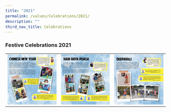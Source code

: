 ```yaml
---
title: "2021"
permalink: /values/Celebrations/2021/
description: ""
third_nav_title: Celebrations
---
```

### Festive Celebrations 2021

|  |  |  |
|---|---|---|
| <a href="https://staging.d2p7wye1kgnp2o.amplifyapp.com/images/v85.png"><img style="width:%" src="/images/v85.png"></a> |  <a href="https://staging.d2p7wye1kgnp2o.amplifyapp.com/images/v86.png"><img style="width:%" src="/images/v86.png"></a> |  <a href="https://staging.d2p7wye1kgnp2o.amplifyapp.com/images/v87.png"><img style="width:%" src="/images/v87.png"></a> |